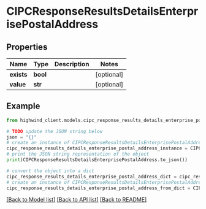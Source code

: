# CIPCResponseResultsDetailsEnterprisePostalAddress


## Properties

Name | Type | Description | Notes
------------ | ------------- | ------------- | -------------
**exists** | **bool** |  | [optional] 
**value** | **str** |  | [optional] 

## Example

```python
from highwind_client.models.cipc_response_results_details_enterprise_postal_address import CIPCResponseResultsDetailsEnterprisePostalAddress

# TODO update the JSON string below
json = "{}"
# create an instance of CIPCResponseResultsDetailsEnterprisePostalAddress from a JSON string
cipc_response_results_details_enterprise_postal_address_instance = CIPCResponseResultsDetailsEnterprisePostalAddress.from_json(json)
# print the JSON string representation of the object
print(CIPCResponseResultsDetailsEnterprisePostalAddress.to_json())

# convert the object into a dict
cipc_response_results_details_enterprise_postal_address_dict = cipc_response_results_details_enterprise_postal_address_instance.to_dict()
# create an instance of CIPCResponseResultsDetailsEnterprisePostalAddress from a dict
cipc_response_results_details_enterprise_postal_address_from_dict = CIPCResponseResultsDetailsEnterprisePostalAddress.from_dict(cipc_response_results_details_enterprise_postal_address_dict)
```
[[Back to Model list]](../README.md#documentation-for-models) [[Back to API list]](../README.md#documentation-for-api-endpoints) [[Back to README]](../README.md)



